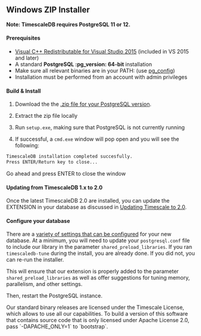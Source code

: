 ## Windows ZIP Installer [](installation-windows)

**Note: TimescaleDB requires PostgreSQL 11 or 12.**

#### Prerequisites

- [Visual C++ Redistributable for Visual Studio 2015][c_plus] (included in VS 2015 and later)
- A standard **PostgreSQL :pg_version: 64-bit** installation
- Make sure all relevant binaries are in your PATH: (use [pg_config][])
- Installation must be performed from an account with admin privileges

#### Build & Install

1. Download the the [.zip file for your PostgreSQL version][windows-dl].

1. Extract the zip file locally

1. Run `setup.exe`, making sure that PostgreSQL is not currently running

1. If successful, a `cmd.exe` window will pop open and you will see the following:
```bash
TimescaleDB installation completed succesfully.
Press ENTER/Return key to close...
```
Go ahead and press ENTER to close the window

#### Updating from TimescaleDB 1.x to 2.0
Once the latest TimescaleDB 2.0 are installed, you can update the EXTENSION 
in your database as discussed in [Updating Timescale to 2.0][update-tsdb-2].

#### Configure your database

There are a [variety of settings that can be configured][config] for your
new database. At a minimum, you will need to update your `postgresql.conf`
file to include our library in the parameter `shared_preload_libraries`.
If you ran `timescaledb-tune` during the install, you are already done.
If you did not, you can re-run the installer.

This will ensure that our extension is properly added to the parameter
`shared_preload_libraries` as well as offer suggestions for tuning memory,
parallelism, and other settings.

Then, restart the PostgreSQL instance.

<highlight type="tip">
Our standard binary releases are licensed under the Timescale License,
which allows to use all our capabilities.
To build a version of this software that contains
source code that is only licensed under Apache License 2.0, pass `-DAPACHE_ONLY=1`
to `bootstrap`.   
</highlight>

[c_plus]: https://www.microsoft.com/en-us/download/details.aspx?id=48145
[pg_config]: https://www.postgresql.org/docs/10/static/app-pgconfig.html
[windows-dl]:  https://timescalereleases.blob.core.windows.net/windows/timescaledb-postgresql-:pg_version:_x.y.z-windows-amd64.zip
[config]: /getting-started/configuring
[contact]: https://www.timescale.com/contact
[slack]: https://slack.timescale.com/
[update-tsdb-2]: /update-timescaledb/update-tsdb-2
